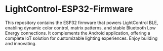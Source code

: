 # LightControl-ESP32-Firmware
This repository contains the ESP32 firmware that powers LightControl BLE, enabling dynamic color control, matrix patterns, and stable Bluetooth Low Energy connections. It complements the Android application, offering a complete IoT solution for customizable lighting experiences. Enjoy building and innovating.
